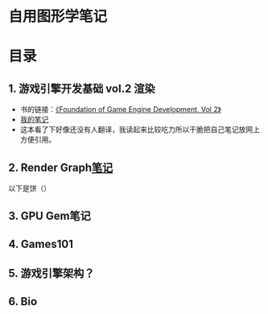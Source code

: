 # 自用图形学笔记

# 目录

## 1. 游戏引擎开发基础 vol.2 渲染
- 书的链接：[《Foundation of Game Engine Development, Vol 2》](https://foundationsofgameenginedev.com/)
- [我的笔记](https://github.com/spatulaG/CG-Study-Notes/tree/main/Content/%E6%B8%B8%E6%88%8F%E5%BC%95%E6%93%8E%E5%9F%BA%E7%A1%80vol2-%E6%B8%B2%E6%9F%93)
- 这本看了下好像还没有人翻译，我读起来比较吃力所以干脆把自己笔记放网上方便引用。

## 2. Render Graph[笔记](https://github.com/spatulaG/CG-Study-Notes/tree/main/Content/Render%20Graph%E7%AC%94%E8%AE%B0)

以下是饼（）

## 3. GPU Gem笔记

## 4. Games101

## 5. 游戏引擎架构？

## 6. Bio
